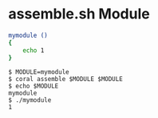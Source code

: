 assemble.sh Module
==================

```sh file mymodule.sh
mymodule ()
{
	echo 1
}
```


```console test
$ MODULE=mymodule
$ coral assemble $MODULE $MODULE
$ echo $MODULE
mymodule
$ ./mymodule
1
```
